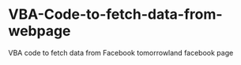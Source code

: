 # VBA-Code-to-fetch-data-from-webpage
VBA code to fetch data from Facebook tomorrowland facebook page
